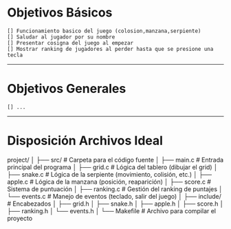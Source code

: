 # Objetivos Básicos
    [] Funcionamiento basico del juego (colosion,manzana,serpiente)
    [] Saludar al jugador por su nombre
    [] Presentar cosigna del juego al empezar
    [] Mostrar ranking de jugadores al perder hasta que se presione una tecla

---
# Objetivos Generales
    [] ...
    
---
# Disposición Archivos Ideal
project/
│
├── src/                     # Carpeta para el código fuente
│   ├── main.c               # Entrada principal del programa
│   ├── grid.c               # Lógica del tablero (dibujar el grid)
│   ├── snake.c              # Lógica de la serpiente (movimiento, colisión, etc.)
│   ├── apple.c              # Lógica de la manzana (posición, reaparición)
│   ├── score.c              # Sistema de puntuación
│   ├── ranking.c            # Gestión del ranking de puntajes
│   └── events.c             # Manejo de eventos (teclado, salir del juego)
│
├── include/                 # Encabezados
│   ├── grid.h
│   ├── snake.h
│   ├── apple.h
│   ├── score.h
│   ├── ranking.h
│   └── events.h
│
└── Makefile                 # Archivo para compilar el proyecto
